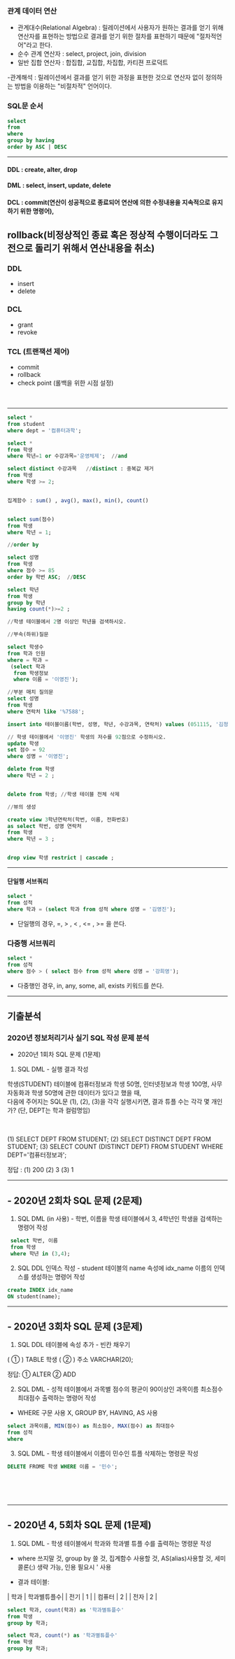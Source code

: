 ### 관계 데이터 연산
- 관계대수(Relational Algebra) : 릴레이션에서 사용자가 원하는 결과를 얻기 위해 연산자를 표현하는 방법으로 결과를 얻기 위한 절차를 표현하기 때문에 "절차적언어"라고 한다.
- 순수 관계 연산자 : select, project, join, division
- 일반 집합 연산자 : 합집합, 교집합, 차집합, 카티젼 프로덕트

-관계해석 : 릴레이션에서 결과를 얻기 위한 과정을 표현한 것으로 연산자 없이 정의하는 방법을 이용하는 "비절차적" 언어이다.

### SQL문 순서
~~~sql
select
from 
where
group by having  
order by ASC | DESC
~~~
------------------------------------------------------
#### DDL : create, alter, drop
#### DML : select, insert, update, delete
#### DCL : commit(연산이 성공적으로 종료되어 연산에 의한 수정내용을 지속적으로 유지하기 위한 명령어), 
   rollback(비정상적인 종료 혹은 정상적 수행이더라도 그 전으로 돌리기 위해서 연산내용을 취소)
------------------------------------------------------
### DDL
- insert<br/>
- delete<br/>

### DCL
- grant<br/>
- revoke<br/>

### TCL (트랜잭션 제어)
- commit <br/>
- rollback <br/>
- check point (롤백을 위한 시점 설정) <br/><br/><br/>  
-------------------------------------------------------

~~~sql
select *   
from student
where dept = '컴퓨터과학';
~~~~


~~~sql
select *
from 학생
where 학년=1 or 수강과목='운영체제';  //and
~~~


~~~sql
select distinct 수강과목   //distinct : 중복값 제거
from 학생
where 학생 >= 2;
~~~


~~~sql

집계함수 : sum() , avg(), max(), min(), count()


select sum(점수)
from 학생
where 학년 = 1;

~~~


~~~sql
//order by

select 성명
from 학생
where 점수 >= 85
order by 학번 ASC;  //DESC

~~~


~~~sql
select 학년
from 학생
group by 학년
having count(*)>=2 ;

//학생 테이블에서 2명 이상인 학년을 검색하시오.
~~~


~~~sql
//부속(하위)질문

select 학생수
from 학과 인원
where = 학과 = 
 (select 학과
  from 학생정보
  where 이름 = '이영진');
~~~


~~~sql
//부분 매치 질의문
select 성명
from 학생
where 연락처 like '%7588';
~~~


~~~sql
insert into 테이블이름(학번, 성명, 학년, 수강과목, 연락처) values (051115, '김정미', 4, '데이터베이스', '243-0007');
~~~


~~~sql
// 학생 테이블에서 '이영진' 학생의 저수를 92점으로 수정하시오.
update 학생
set 점수 = 92
where 성명 = '이영진';
~~~


~~~sql
delete from 학생
where 학년 = 2 ;
~~~


~~~sql

delete from 학생; //학생 테이블 전체 삭제
~~~

~~~sql
//뷰의 생성

create view 3학년연락처(학번, 이름, 전화번호)
as select 학번, 성명 연락처
from 학생
where 학년 = 3 ; 
~~~~


~~~sql

drop view 학생 restrict | cascade ; 


~~~

-----------------------------------------------------------
#### 단일행 서브쿼리
~~~ sql
select *
from 성적
where 학과 = (select 학과 from 성적 where 성명 = '김영진');
~~~
- 단일행의 경우,  =, > , < , <= , >=  을 쓴다.


### 다중행 서브쿼리
~~~ sql
select *
from 성적
where 점수 > ( select 점수 from 성적 where 성명 = '강희영');
~~~

- 다중행인 경우, in, any, some, all, exists 키워드를 쓴다.


-----------------------------------------------
## 기출분석
### 2020년 정보처리기사 실기 SQL 작성 문제 분석
 
- 2020년 1회차 SQL 문제 (1문제) <br/>
1.  SQL DML - 실행 결과 작성<br/>

학생(STUDENT) 테이블에 컴퓨터정보과 학생 50명, 인터넷정보과 학생 100명, 사무자동화과 학생 50명에 관한 데이터가 있다고 했을 때, <br/>
다음에 주어지는 SQL문 (1), (2), (3)을 각각 실행시키면, 결과 튜플 수는 각각 몇 개인가? (단, DEPT는 학과 컬럼명임) <br/><br/><br/>

(1) SELECT DEPT FROM STUDENT;
(2) SELECT DISTINCT DEPT FROM STUDENT;
(3) SELECT COUNT (DISTINCT DEPT) FROM STUDENT WHERE DEPT='컴퓨터정보과';

정답 : (1) 200   (2) 3    (3) 1

-----------------------------------------
## - 2020년 2회차 SQL 문제 (2문제)

1. SQL DML (in 사용) - 학번, 이름을 학생 테이블에서 3, 4학년인 학생을 검색하는 명령어 작성

~~~sql
 select 학번, 이름
 from 학생
 where 학년 in (3,4);
~~~

2. SQL DDL 인덱스 작성 - student 테이블의 name 속성에 idx_name 이름의 인덱스를 생성하는 명령어 작성

~~~sql
create INDEX idx_name
ON student(name);
~~~

--------------------------------------------------------------------

## - 2020년 3회차 SQL 문제 (3문제)

1. SQL DDL 테이블에 속성 추가 - 빈칸 채우기 <br/>

( ① ) TABLE 학생 ( ② ) 주소 VARCHAR(20); <br/>

정답: ① ALTER ② ADD <br/>


2. SQL DML - 성적 테이블에서 과목별 점수의 평균이 90이상인 과목이름 최소점수 최대점수 출력하는 명령어 작성 <br/>

- WHERE 구문 사용 X, GROUP BY, HAVING, AS 사용 <br/>

~~~sql
select 과목이름, MIN(점수) as 최소점수, MAX(점수) as 최대점수
from 성적
where 
~~~



3. SQL DML - 학생 테이블에서 이름이 민수인 튜플 삭제하는 명령문 작성

~~~sql
DELETE FROME 학생 WHERE 이름 = '민수';
~~~

<br/><br/><br/>
 
----------------------------------------
## - 2020년 4, 5회차 SQL 문제 (1문제)

1. SQL DML - 학생 테이블에서 학과와 학과별 튜플 수를 출력하는 명령문 작성

- where 쓰지말 것, group by 쓸 것, 집계함수 사용할 것, AS(alias)사용할 것, 세미콜론(;) 생략 가능, 인용 필요시 ' 사용 

- 결과 테이블:

| 학과	| 학과별튜플수|
| 전기	| 1 |
| 컴퓨터 |	2 |
| 전자	| 2 |

~~~sql
select 학과, count(학과) as '학과별튜플수'
from 학생
group by 학과;
~~~

~~~sql
select 학과, count(*) as '학과별튜플수'
from 학생
group by 학과;
~~~
